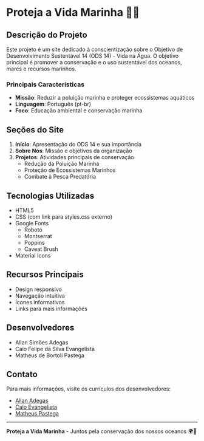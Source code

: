 # Proteja a Vida Marinha 🌊🐠

## Descrição do Projeto

Este projeto é um site dedicado à conscientização sobre o Objetivo de Desenvolvimento Sustentável 14 (ODS 14) - Vida na Água. O objetivo principal é promover a conservação e o uso sustentável dos oceanos, mares e recursos marinhos.

### Principais Características

- **Missão**: Reduzir a poluição marinha e proteger ecossistemas aquáticos
- **Linguagem**: Português (pt-br)
- **Foco**: Educação ambiental e conservação marinha

## Seções do Site

1. **Início**: Apresentação do ODS 14 e sua importância
2. **Sobre Nós**: Missão e objetivos da organização
3. **Projetos**: Atividades principais de conservação
   - Redução da Poluição Marinha
   - Proteção de Ecossistemas Marinhos
   - Combate à Pesca Predatória

## Tecnologias Utilizadas

- HTML5
- CSS (com link para styles.css externo)
- Google Fonts
  - Roboto
  - Montserrat
  - Poppins
  - Caveat Brush
- Material Icons

## Recursos Principais

- Design responsivo
- Navegação intuitiva
- Ícones informativos
- Links para mais informações

## Desenvolvedores

- Allan Simões Adegas
- Caio Felipe da Silva Evangelista
- Matheus de Bortoli Pastega

## Contato

Para mais informações, visite os currículos dos desenvolvedores:

- [Allan Adegas](https://allanadegas.github.io/desenvolvimento-frontend/)
- [Caio Evangelista](https://caio-evangelista.github.io/Aula-de-front-end/)
- [Matheus Pastega](http://pastega.github.io/cv-frontend-exemplo)

---

**Proteja a Vida Marinha** - Juntos pela conservação dos nossos oceanos 🌍🐳
